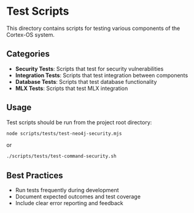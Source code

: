 # Test Scripts

This directory contains scripts for testing various components of the Cortex-OS system.

## Categories

- **Security Tests**: Scripts that test for security vulnerabilities
- **Integration Tests**: Scripts that test integration between components
- **Database Tests**: Scripts that test database functionality
- **MLX Tests**: Scripts that test MLX integration

## Usage

Test scripts should be run from the project root directory:

```bash
node scripts/tests/test-neo4j-security.mjs
```

or

```bash
./scripts/tests/test-command-security.sh
```

## Best Practices

- Run tests frequently during development
- Document expected outcomes and test coverage
- Include clear error reporting and feedback

